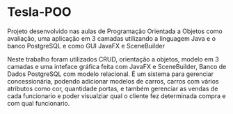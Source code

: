# Tesla-POO
Projeto desenvolvido nas aulas de Programação Orientada a Objetos como avaliação, uma aplicação em 3 camadas utilizando a linguagem Java e o banco PostgreSQL e como GUI JavaFX e SceneBuilder

Neste trabalho foram utilizados CRUD, orientação a objetos, modelo em 3 camadas e uma inteface gráfica feita com JavaFX e SceneBuilder, Banco de Dados PostgreSQL com modelo relacional.
É um sistema para gerenciar concessionária, podendo adicionar modelos de carros, carros com vários atributos como cor, quantidade portas, e também gerenciar as vendas de cada funcionario e poder visualziar qual o cliente fez determinada compra e com qual funcionario.
